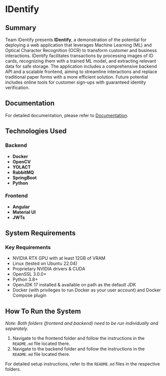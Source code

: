 # IDentify 

## Summary

Team IDentify presents **IDentify**, a demonstration of the potential for deploying a web application that leverages Machine Learning (ML) and Optical Character Recognition (OCR) to transform customer and business interactions. IDentify facilitates transactions by processing images of ID cards, recognizing them with a trained ML model, and extracting relevant data for safe storage. The application includes a comprehensive backend API and a scalable frontend, aiming to streamline interactions and replace traditional paper forms with a more efficient solution. Future potential includes online tools for customer sign-ups with guaranteed identity verification.

## Documentation

For detailed documentation, please refer to [Documentation](https://github.com/damonDevelops/IDentify/blob/main/IDentify-Final-Product-and-Documentation-CENSORED.pdf).

## Technologies Used

### Backend

- **Docker**
- **OpenCV**
- **YOLACT**
- **RabbitMQ**
- **SpringBoot**
- **Python**

### Frontend

- **Angular**
- **Material UI**
- **JWTs**

## System Requirements

### Key Requirements

- NVIDIA RTX GPU with at least 12GB of VRAM
- Linux (tested on Ubuntu 22.04)
- Proprietary NVIDIA drivers & CUDA
- OpenSSL 3.0.0+
- Python 3.8+
- OpenJDK 17 installed & available on path as the default JDK
- Docker (with privileges to run Docker as your user account) and Docker Compose plugin

## How To Run the System

*Note: Both folders (frontend and backend) need to be run individually and separately.*

1. Navigate to the frontend folder and follow the instructions in the `README.md` file located there.
2. Navigate to the backend folder and follow the instructions in the `README.md` file located there.

For detailed setup instructions, refer to the `README.md` files in the respective folders.

